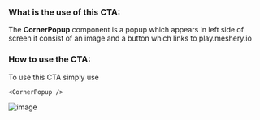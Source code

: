### What is the use of this CTA:
The **CornerPopup** component is a popup which appears in left side of screen it consist of an image and a button which links to play.meshery.io
### How to use the CTA:
To use this CTA simply use
```
<CornerPopup />
```

![image](https://github.com/layer5io/docs/assets/74408634/a6cc887f-eb66-4809-9486-92bf5677d165)